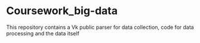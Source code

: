 # Coursework_big-data
This repository contains a Vk public parser for data collection, code for data processing and the data itself
